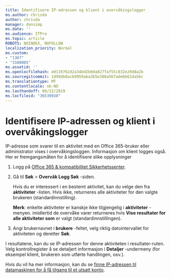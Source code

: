 ```yaml
---
title: Identifisere IP-adressen og klient i overvåkingslogger
ms.author: chrisda
author: chrisda
manager: dansimp
ms.date: ''
ms.audience: ITPro
ms.topic: article
ROBOTS: NOINDEX, NOFOLLOW
localization_priority: Normal
ms.custom:
- "1367"
- "3100005"
ms.assetid: ''
ms.openlocfilehash: e0119762d2a34bd2b0da827faf55c832e29d8a2b
ms.sourcegitcommit: 1d98db8acb9959aba3b5e308a567ade6b62da56c
ms.translationtype: MT
ms.contentlocale: nb-NO
ms.lasthandoff: 08/22/2019
ms.locfileid: "36539038"
---
```

# <a name="identify-ip-address-and-client-in-audit-logs"></a>Identifisere IP-adressen og klient i overvåkingslogger

IP-adresse som svarer til en aktivitet med en Office 365-bruker eller administrator vises i overvåkingsloggen. Informasjon om klient logges også. Her er fremgangsmåten for å identifisere slike opplysninger

1. Logg på [Office 365 & kompatibilitet Sikkerhetssenter](https://protection.office.com/).

2. Gå til **Søk** > **Overvåk Logg Søk** -siden.

   Hvis du er interessert i en bestemt aktivitet, kan du velge den fra **aktiviteter** -listen. Hvis ikke, returneres alle aktiviteter for den valgte brukeren (standardinnstilling).

   **Merk**: enkelte aktiviteter er kanskje ikke tilgjengelig i **aktiviteter** -menyen. imidlertid de overvåke varer returneres hvis **Vise resultater for alle aktiviteter som** er valgt (standardinnstillingen).

3. Angi brukernavnet i **brukere** -feltet, velg riktig datointervallet for aktiviteten og deretter **Søk**.

I resultatene, kan du se IP-adressen for denne aktiviteten i resultater-ruten. Velg kontrollregister å se detaljert informasjon i **Detaljer** -undermeny (for eksempel klient, brukeren som utførte handlingen, osv.).

Hvis du vil ha mer informasjon, kan du se [finne IP-adressen til datamaskinen for å få tilgang til et utsatt konto](https://docs.microsoft.com/office365/securitycompliance/auditing-troubleshooting-scenarios#finding-the-ip-address-of-the-computer-used-to-access-a-compromised-account).
